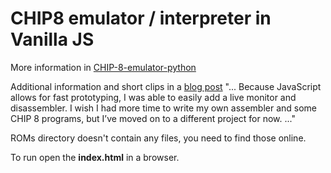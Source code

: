 # CHIP8 emulator / interpreter in Vanilla JS

More information in [CHIP-8-emulator-python](https://github.com/plrang/CHIP-8-emulator-python)

Additional information and short clips in a [blog post](https://plrang.com/chip-8-emulator-in-javascript-that-runs-in-the-browser/)
"...
Because JavaScript allows for fast prototyping, I was able to easily add a live monitor and disassembler. I wish I had more time to write my own assembler and some CHIP 8 programs, but I’ve moved on to a different project for now.
..."

ROMs directory doesn't contain any files, you need to find those online.

To run open the **index.html** in a browser.

